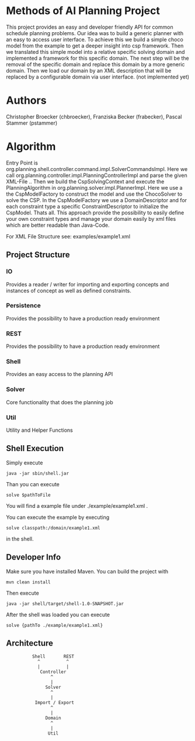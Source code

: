 # Methods of AI Planning Project

This project provides an easy and developer friendly API for common schedule planning problems. Our idea was to build a
generic planner with an easy to access user interface. To achieve this we build a simple choco model from the example to get
a deeper insight into csp framework. Then we translated this simple model into a relative specific solving domain and
implemented a framework for this specific domain. The next step will be the removal of the specific domain and replace this
domain by a more generic domain. Then we load our domain by an XML description that will be replaced by a configurable domain via
user interface. (not implemented yet)

# Authors

Christopher Broecker (chbroecker), Franziska Becker (frabecker), Pascal Stammer (pstammer)

# Algorithm
Entry Point is org.planning.shell.controller.command.impl.SolverCommandsImpl. Here we call org.planning.controller.impl.PlanningControllerImpl and parse the given XML-File .. Then we build the CspSolvingContext and execute the PlanningAlgorithm in org.planning.solver.impl.PlannerImpl. Here we use a the CspModelFactory to construct the model and use the ChocoSolver to solve the CSP. In the CspModelFactory we use a DomainDescriptor and for each constraint type a specific ConstraintDescriptor to initialize the CspModel. Thats all. This approach provide the possibility to easily define your own constraint types and manage your domain easily by xml files which are better readable than Java-Code.

For XML File Structure see: examples/example1.xml

## Project Structure

### IO
Provides a reader / writer for importing and exporting concepts and instances of concept as well as defined constraints.

### Persistence
Provides the possibility to have a production ready environment

### REST
Provides the possibility to have a production ready environment

### Shell
Provides an easy access to the planning API

### Solver
Core functionality that does the planning job

### Util
Utility and Helper Functions

## Shell Execution

Simply execute

    java -jar sbin/shell.jar

Than you can execute

    solve $pathToFile

You will find a example file under ./example/example1.xml .

You can execute the example by executing

    solve classpath:/domain/example1.xml

in the shell.

## Developer Info
Make sure you have installed Maven. You can build the project with

    mvn clean install

Then execute

    java -jar shell/target/shell-1.0-SNAPSHOT.jar

After the shell was loaded you can execute

    solve {pathTo ./example/example1.xml}

## Architecture


              Shell       REST
                ^          ^
                |          |
                 Controller
                     ^
                     |
                   Solver
                     ^
                     |
               Import / Export
                     ^
                     |
                   Domain
                     ^
                     |
                    Util
